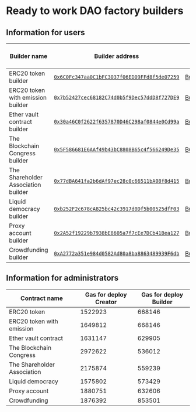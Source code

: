 # Ready to work DAO factory builders

## Information for users

Builder name | Builder address  | Builder abi   | Abi for created contract | Gas for use | Service fee
-------------|------------------|---------------|--------------------------|-------------|-------------
ERC20 token builder | [`0x6C0Fc347aa0C1bFC3037f06ED09FFd8f5de07259`](https://etherscan.io/address/0x6C0Fc347aa0C1bFC3037f06ED09FFd8f5de07259) |  [BuilderToken.json](https://raw.githubusercontent.com/airalab/DAO-Factory/master/abi/BuilderToken.json) | [Token.json](https://raw.githubusercontent.com/airalab/core/master/abi/Token.json) | - | 0.1 Ether
ERC20 token with emission builder |  [`0x7b52427cec68182C74d0b5f9Dec57ddD8f727DE9`](https://etherscan.io/address/0x7b52427cec68182C74d0b5f9Dec57ddD8f727DE9) | [BuilderTokenEmission.json](https://raw.githubusercontent.com/airalab/DAO-Factory/master/abi/BuilderTokenEmission.json) | [TokenEmission.json](https://raw.githubusercontent.com/airalab/core/master/abi/TokenEmission.json) | - | 0.1 Ether
Ether vault contract builder |   [`0x30a46C0f2622f6357870D46C298af0844e0Cd99a`](https://etherscan.io/address/0x30a46C0f2622f6357870D46C298af0844e0Cd99a) |  [BuilderTokenEther.json](https://raw.githubusercontent.com/airalab/DAO-Factory/master/abi/BuilderTokenEther.json) | [TokenEther.json](https://raw.githubusercontent.com/airalab/core/master/abi/TokenEther.json) | - | 0.1 Ether
The Blockchain Congress builder | [`0x5F586681E6AAf49b43bC8808B65c4f566249De35`](https://etherscan.io/address/0x5F586681E6AAf49b43bC8808B65c4f566249De35) |  [BuilderCongress.json](https://raw.githubusercontent.com/airalab/DAO-Factory/master/abi/BuilderCongress.json) | [Congress.json](https://raw.githubusercontent.com/airalab/core/master/abi/Congress.json) | - | 0.1 Ether
The Shareholder Association builder |  [`0x77dBA641fa2b6dAf97ec28c0c66511bA08f8d415`](https://etherscan.io/address/0x77dBA641fa2b6dAf97ec28c0c66511bA08f8d415) |  [BuilderAssociation.json](https://raw.githubusercontent.com/airalab/DAO-Factory/master/abi/BuilderAssociation.json) | [Association.json](https://raw.githubusercontent.com/airalab/core/master/abi/Association.json) | - | 0.1 Ether
Liquid democracy builder |   [`0xb252F2c678cA825bc42c3917d0Df5b00525dfF03`](https://etherscan.io/address/0xb252F2c678cA825bc42c3917d0Df5b00525dfF03) |  [BuilderLiquidDemocracy.json](https://raw.githubusercontent.com/airalab/DAO-Factory/master/abi/BuilderLiquidDemocracy.json) | [LiquidDemocracy.json](https://raw.githubusercontent.com/airalab/core/master/abi/LiquidDemocracy.json) | - | 0.1 Ether
Proxy account builder |   [`0x2A52f19229b7938bE8605a7f7cEe7DCb41Bea127`](https://etherscan.io/address/0x2A52f19229b7938bE8605a7f7cEe7DCb41Bea127) |  [BuilderProxy.json](https://raw.githubusercontent.com/airalab/DAO-Factory/master/abi/BuilderProxy.json) | [Proxy.json](https://raw.githubusercontent.com/airalab/core/master/abi/Proxy.json) | - | 0.1 Ether
Crowdfunding builder | [`0xA2772a351e984d0582Ad80a8ba8863489939F6db`](https://etherscan.io/address/0xA2772a351e984d0582Ad80a8ba8863489939F6db) |  [BuilderCrowdfunding.json](https://raw.githubusercontent.com/airalab/DAO-Factory/master/abi/BuilderCrowdfunding.json) | [Crowdfunding.json](https://raw.githubusercontent.com/airalab/core/master/abi/Crowdfunding.json) | - | 0.1 Ether

## Information for administrators

Contract name               | Gas for deploy Creator | Gas for deploy Builder
----------------------------|-----------------|----------------
ERC20 token                 | 1522923         | 668146
ERC20 token with emission   | 1649812         | 668146
Ether vault contract        | 1631147         | 629905
The Blockchain Congress     | 2972622         | 536012
The Shareholder Association | 2175874         | 559239
Liquid democracy            | 1575802         | 573429
Proxy account               | 1880751         | 632606
Crowdfunding                | 1876392         | 853501
